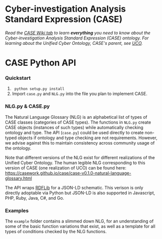 # Cyber-investigation Analysis Standard Expression (CASE)

_Read the [CASE Wiki tab](https://github.com/ucoProject/CASE/wiki) to learn **everything** you need to know about the Cyber-investigation Analysis Standard Expression (CASE) ontology._
_For learning about the Unified Cyber Ontology, CASE's parent, see [UCO](https://github.com/ucoProject/UCO)._

# CASE Python API

### Quickstart

1. ``` python setup.py install```
2. Import `case.py` and `NLG.py` into the file you plan to implement CASE.


### NLG.py & CASE.py

The Natural Language Glossary (NLG) is an alphabetical list of types of CASE classes (categories of CASE types).
The functions in `NLG.py` create CASE objects (instances of such types) while automatically checking ontology and type.
The API (`case.py`) could be used directly to create non-typed objects if ontology and type checking are not requirements.
However, we advise against this to maintain consistency across community usage of the ontology.


Note that different versions of the NLG exist for different realizations of the Unified Cyber Ontology.
The human legible NLG corresponding to this version of CASE (one realization of UCO) can be found here:
https://casework.github.io/case/case-v0.1.0-natural-language-glossary.html


The API wraps [RDFLib](https://rdflib.readthedocs.io/en/stable/) for a JSON-LD
schematic. This verison is only directly adoptable via Python but JSON-LD is also supported in Javascript, PHP, Ruby, Java, C#, and Go.


### Examples

The `example` folder contains a slimmed down NLG, for an understanding of some of the basic function variations that exist, as well as a template for all types of conditions checked by the NLG functions.
